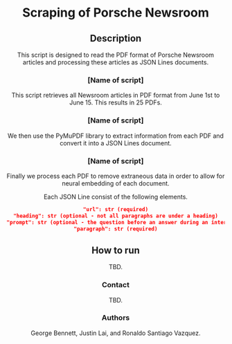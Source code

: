<div align="center">

# Scraping of Porsche Newsroom

## Description
This script is designed to read the PDF format of Porsche Newsroom articles and processing these articles as JSON Lines documents.

### [Name of script]
This script retrieves all Newsroom articles in PDF format from June 1st to June 15. This results in 25 PDFs.
<!---First is a basic scrape of all the PDFs within the month of July from the first to the 15th, resulting in 25 PDFs.--->

### [Name of script]
We then use the PyMuPDF library to extract information from each PDF and convert it into a JSON Lines document.

### [Name of script]
Finally we process each PDF to remove extraneous data in order to allow for neural embedding of each document.
<!---Finally we process the PDFs to remove extraneous data to allow for proper usage during the NN training stages, which are next.--->

Each JSON Line consist of the following elements.

```json
"url": str (required)
"heading": str (optional - not all paragraphs are under a heading)
"prompt": str (optional - the question before an answer during an interview)
"paragraph": str (required)
```

## How to run
TBD.

### Contact
TBD.

### Authors
George Bennett, Justin Lai, and Ronaldo Santiago Vazquez.

